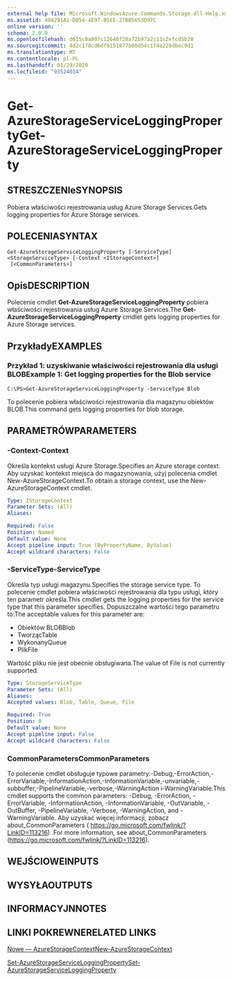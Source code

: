 ```yaml
---
external help file: Microsoft.WindowsAzure.Commands.Storage.dll-Help.xml
ms.assetid: 494291A1-D854-4E97-B5EE-27BB5653D97C
online version: ''
schema: 2.0.0
ms.openlocfilehash: d615c0a807c12640f20a72b97a2c11c2efcd5b28
ms.sourcegitcommit: 4d2c178cd6df9151877b08d54c1f4a228dbec9d1
ms.translationtype: MT
ms.contentlocale: pl-PL
ms.lasthandoff: 01/29/2020
ms.locfileid: "93524014"
---
```

# <span data-ttu-id="d46b6-101">Get-AzureStorageServiceLoggingProperty</span><span class="sxs-lookup"><span data-stu-id="d46b6-101">Get-AzureStorageServiceLoggingProperty</span></span>

## <span data-ttu-id="d46b6-102">STRESZCZENIe</span><span class="sxs-lookup"><span data-stu-id="d46b6-102">SYNOPSIS</span></span>
<span data-ttu-id="d46b6-103">Pobiera właściwości rejestrowania usług Azure Storage Services.</span><span class="sxs-lookup"><span data-stu-id="d46b6-103">Gets logging properties for Azure Storage services.</span></span>

## <span data-ttu-id="d46b6-104">POLECENIA</span><span class="sxs-lookup"><span data-stu-id="d46b6-104">SYNTAX</span></span>

```
Get-AzureStorageServiceLoggingProperty [-ServiceType] <StorageServiceType> [-Context <IStorageContext>]
 [<CommonParameters>]
```

## <span data-ttu-id="d46b6-105">Opis</span><span class="sxs-lookup"><span data-stu-id="d46b6-105">DESCRIPTION</span></span>
<span data-ttu-id="d46b6-106">Polecenie cmdlet **Get-AzureStorageServiceLoggingProperty** pobiera właściwości rejestrowania usług Azure Storage Services.</span><span class="sxs-lookup"><span data-stu-id="d46b6-106">The **Get-AzureStorageServiceLoggingProperty** cmdlet gets logging properties for Azure Storage services.</span></span>

## <span data-ttu-id="d46b6-107">Przykłady</span><span class="sxs-lookup"><span data-stu-id="d46b6-107">EXAMPLES</span></span>

### <span data-ttu-id="d46b6-108">Przykład 1: uzyskiwanie właściwości rejestrowania dla usługi BLOB</span><span class="sxs-lookup"><span data-stu-id="d46b6-108">Example 1: Get logging properties for the Blob service</span></span>
```
C:\PS>Get-AzureStorageServiceLoggingProperty -ServiceType Blob
```

<span data-ttu-id="d46b6-109">To polecenie pobiera właściwości rejestrowania dla magazynu obiektów BLOB.</span><span class="sxs-lookup"><span data-stu-id="d46b6-109">This command gets logging properties for blob storage.</span></span>

## <span data-ttu-id="d46b6-110">PARAMETRÓW</span><span class="sxs-lookup"><span data-stu-id="d46b6-110">PARAMETERS</span></span>

### <span data-ttu-id="d46b6-111">-Context</span><span class="sxs-lookup"><span data-stu-id="d46b6-111">-Context</span></span>
<span data-ttu-id="d46b6-112">Określa kontekst usługi Azure Storage.</span><span class="sxs-lookup"><span data-stu-id="d46b6-112">Specifies an Azure storage context.</span></span>
<span data-ttu-id="d46b6-113">Aby uzyskać kontekst miejsca do magazynowania, użyj polecenia cmdlet New-AzureStorageContext.</span><span class="sxs-lookup"><span data-stu-id="d46b6-113">To obtain a storage context, use the New-AzureStorageContext cmdlet.</span></span>

```yaml
Type: IStorageContext
Parameter Sets: (All)
Aliases: 

Required: False
Position: Named
Default value: None
Accept pipeline input: True (ByPropertyName, ByValue)
Accept wildcard characters: False
```

### <span data-ttu-id="d46b6-114">-ServiceType</span><span class="sxs-lookup"><span data-stu-id="d46b6-114">-ServiceType</span></span>
<span data-ttu-id="d46b6-115">Określa typ usługi magazynu.</span><span class="sxs-lookup"><span data-stu-id="d46b6-115">Specifies the storage service type.</span></span>
<span data-ttu-id="d46b6-116">To polecenie cmdlet pobiera właściwości rejestrowania dla typu usługi, który ten parametr określa.</span><span class="sxs-lookup"><span data-stu-id="d46b6-116">This cmdlet gets the logging properties for the service type that this parameter specifies.</span></span>
<span data-ttu-id="d46b6-117">Dopuszczalne wartości tego parametru to:</span><span class="sxs-lookup"><span data-stu-id="d46b6-117">The acceptable values for this parameter are:</span></span>

- <span data-ttu-id="d46b6-118">Obiektów BLOB</span><span class="sxs-lookup"><span data-stu-id="d46b6-118">Blob</span></span> 
- <span data-ttu-id="d46b6-119">Tworząc</span><span class="sxs-lookup"><span data-stu-id="d46b6-119">Table</span></span>
- <span data-ttu-id="d46b6-120">Wykonany</span><span class="sxs-lookup"><span data-stu-id="d46b6-120">Queue</span></span>
- <span data-ttu-id="d46b6-121">Plik</span><span class="sxs-lookup"><span data-stu-id="d46b6-121">File</span></span>

<span data-ttu-id="d46b6-122">Wartość pliku nie jest obecnie obsługiwana.</span><span class="sxs-lookup"><span data-stu-id="d46b6-122">The value of File is not currently supported.</span></span>

```yaml
Type: StorageServiceType
Parameter Sets: (All)
Aliases: 
Accepted values: Blob, Table, Queue, File

Required: True
Position: 0
Default value: None
Accept pipeline input: False
Accept wildcard characters: False
```

### <span data-ttu-id="d46b6-123">CommonParameters</span><span class="sxs-lookup"><span data-stu-id="d46b6-123">CommonParameters</span></span>
<span data-ttu-id="d46b6-124">To polecenie cmdlet obsługuje typowe parametry:-Debug,-ErrorAction,-ErrorVariable,-InformationAction,-InformationVariable,-unvariable,-subbuffer,-PipelineVariable,-verbose,-WarningAction i-WarningVariable.</span><span class="sxs-lookup"><span data-stu-id="d46b6-124">This cmdlet supports the common parameters: -Debug, -ErrorAction, -ErrorVariable, -InformationAction, -InformationVariable, -OutVariable, -OutBuffer, -PipelineVariable, -Verbose, -WarningAction, and -WarningVariable.</span></span> <span data-ttu-id="d46b6-125">Aby uzyskać więcej informacji, zobacz about_CommonParameters ( https://go.microsoft.com/fwlink/?LinkID=113216) .</span><span class="sxs-lookup"><span data-stu-id="d46b6-125">For more information, see about_CommonParameters (https://go.microsoft.com/fwlink/?LinkID=113216).</span></span>

## <span data-ttu-id="d46b6-126">WEJŚCIOWE</span><span class="sxs-lookup"><span data-stu-id="d46b6-126">INPUTS</span></span>

## <span data-ttu-id="d46b6-127">WYSYŁA</span><span class="sxs-lookup"><span data-stu-id="d46b6-127">OUTPUTS</span></span>

## <span data-ttu-id="d46b6-128">INFORMACYJN</span><span class="sxs-lookup"><span data-stu-id="d46b6-128">NOTES</span></span>

## <span data-ttu-id="d46b6-129">LINKI POKREWNE</span><span class="sxs-lookup"><span data-stu-id="d46b6-129">RELATED LINKS</span></span>

[<span data-ttu-id="d46b6-130">Nowe — AzureStorageContext</span><span class="sxs-lookup"><span data-stu-id="d46b6-130">New-AzureStorageContext</span></span>](./New-AzureStorageContext.md)

[<span data-ttu-id="d46b6-131">Set-AzureStorageServiceLoggingProperty</span><span class="sxs-lookup"><span data-stu-id="d46b6-131">Set-AzureStorageServiceLoggingProperty</span></span>](./Set-AzureStorageServiceLoggingProperty.md)


